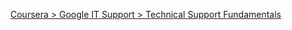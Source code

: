 [Coursera > Google IT Support > Technical Support Fundamentals](https://coursera.org/share/1973f57a37dc09dbec4b5abfd935356a)
